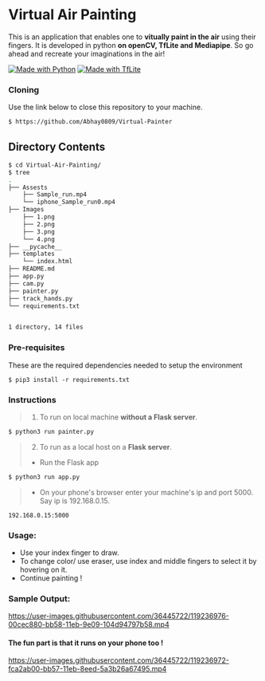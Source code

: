# Virtual Air Painting

This is an application that enables one to **vitually paint in the air** using their fingers. It is developed in python **on openCV, TfLite and Mediapipe**.
So go ahead and recreate your imaginations in the air!


[![Made with Python](https://img.shields.io/badge/Made%20with%20-Python-red?style=for-the-badge&logo=python)](http://www.python.org/)
[![Made with TfLite](https://img.shields.io/badge/Made%20with%20-Tf%20Lite-yellow?style=for-the-badge&logo=tensorflow)](http://www.tensorflow.org/)
### Cloning
Use the link below to close this repository to your machine.
```bash
$ https://github.com/Abhay0809/Virtual-Painter
```
## Directory Contents
```bash
$ cd Virtual-Air-Painting/
$ tree
.
├── Assests
    ├── Sample_run.mp4
    └── iphone_Sample_run0.mp4 
├── Images
    ├── 1.png
    ├── 2.png
    ├── 3.png
    └── 4.png    
├── __pycache__
├── templates
    └── index.html
├── README.md
├── app.py
├── cam.py
├── painter.py
├── track_hands.py
└── requirements.txt


1 directory, 14 files
```

### Pre-requisites
These are the required dependencies needed to setup the environment
```
$ pip3 install -r requirements.txt
```
### Instructions
> 1. To run on local machine **without a Flask server**.
```bash
$ python3 run painter.py
```
> 2. To run as a local host on a **Flask server**.
>- Run the Flask app
```bash
$ python3 run app.py
```
>- On your phone's browser enter your machine's ip and port 5000. Say ip is 192.168.0.15.
```
192.168.0.15:5000
```

### Usage:
- Use your index finger to draw.
- To change color/ use eraser, use index and middle fingers to select it by hovering on it.
- Continue painting !

### Sample Output:

https://user-images.githubusercontent.com/36445722/119236976-00cec880-bb58-11eb-9e09-104d94797b58.mp4


#### The fun part is that it runs on your phone too !

https://user-images.githubusercontent.com/36445722/119236972-fca2ab00-bb57-11eb-8eed-5a3b26a67495.mp4



